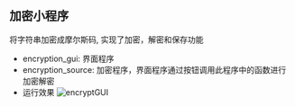 ## 加密小程序
将字符串加密成摩尔斯码, 实现了加密，解密和保存功能
* encryption_gui: 界面程序
* encryption_source: 加密程序，界面程序通过按钮调用此程序中的函数进行加密解密
* 运行效果
![encryptGUI](http://upload-images.jianshu.io/upload_images/3022282-d6597e9697891d5e.png?imageMogr2/auto-orient/strip%7CimageView2/2/w/1240)
